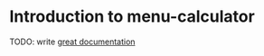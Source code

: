 # Introduction to menu-calculator

TODO: write [great documentation](http://jacobian.org/writing/what-to-write/)
